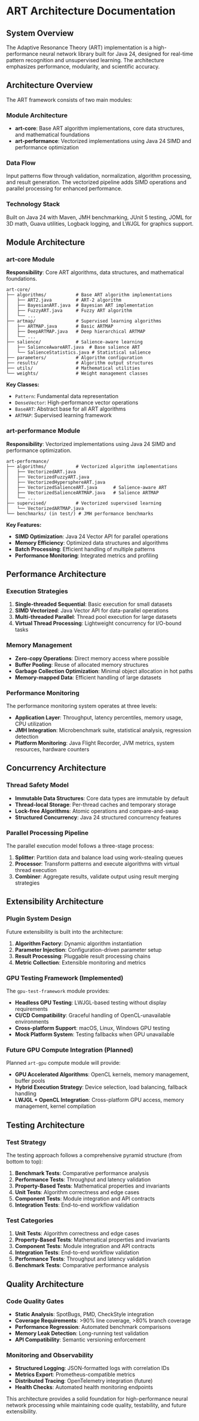 # ART Architecture Documentation

## System Overview

The Adaptive Resonance Theory (ART) implementation is a high-performance neural network library built for Java 24, designed for real-time pattern recognition and unsupervised learning. The architecture emphasizes performance, modularity, and scientific accuracy.

## Architecture Overview

The ART framework consists of two main modules:

### Module Architecture

- **art-core**: Base ART algorithm implementations, core data structures, and mathematical foundations
- **art-performance**: Vectorized implementations using Java 24 SIMD and performance optimization

### Data Flow

Input patterns flow through validation, normalization, algorithm processing, and result generation. The vectorized pipeline adds SIMD operations and parallel processing for enhanced performance.

### Technology Stack

Built on Java 24 with Maven, JMH benchmarking, JUnit 5 testing, JOML for 3D math, Guava utilities, Logback logging, and LWJGL for graphics support.

## Module Architecture

### art-core Module

**Responsibility**: Core ART algorithms, data structures, and mathematical foundations.

```
art-core/
├── algorithms/           # Base ART algorithm implementations
│   ├── ART2.java         # ART-2 algorithm
│   ├── BayesianART.java  # Bayesian ART implementation
│   ├── FuzzyART.java     # Fuzzy ART algorithm
│   └── ...
├── artmap/               # Supervised learning algorithms
│   ├── ARTMAP.java       # Basic ARTMAP
│   ├── DeepARTMAP.java   # Deep hierarchical ARTMAP
│   └── ...
├── salience/             # Salience-aware learning
│   ├── SalienceAwareART.java  # Base salience ART
│   └── SalienceStatistics.java # Statistical salience
├── parameters/           # Algorithm configuration
├── results/              # Algorithm output structures
├── utils/                # Mathematical utilities
└── weights/              # Weight management classes
```

**Key Classes:**
- `Pattern`: Fundamental data representation
- `DenseVector`: High-performance vector operations
- `BaseART`: Abstract base for all ART algorithms
- `ARTMAP`: Supervised learning framework

### art-performance Module

**Responsibility**: Vectorized implementations using Java 24 SIMD and performance optimization.

```
art-performance/
├── algorithms/           # Vectorized algorithm implementations
│   ├── VectorizedART.java
│   ├── VectorizedFuzzyART.java
│   ├── VectorizedHypersphereART.java
│   ├── VectorizedSalienceART.java      # Salience-aware ART
│   ├── VectorizedSalienceARTMAP.java   # Salience ARTMAP
│   └── ...
├── supervised/           # Vectorized supervised learning
│   └── VectorizedARTMAP.java
└── benchmarks/ (in test/) # JMH performance benchmarks
```

**Key Features:**
- **SIMD Optimization**: Java 24 Vector API for parallel operations
- **Memory Efficiency**: Optimized data structures and algorithms
- **Batch Processing**: Efficient handling of multiple patterns
- **Performance Monitoring**: Integrated metrics and profiling

## Performance Architecture

### Execution Strategies

1. **Single-threaded Sequential**: Basic execution for small datasets
2. **SIMD Vectorized**: Java Vector API for data-parallel operations
3. **Multi-threaded Parallel**: Thread pool execution for large datasets
4. **Virtual Thread Processing**: Lightweight concurrency for I/O-bound tasks

### Memory Management

- **Zero-copy Operations**: Direct memory access where possible
- **Buffer Pooling**: Reuse of allocated memory structures
- **Garbage Collection Optimization**: Minimal object allocation in hot paths
- **Memory-mapped Data**: Efficient handling of large datasets

### Performance Monitoring

The performance monitoring system operates at three levels:

- **Application Layer**: Throughput, latency percentiles, memory usage, CPU utilization
- **JMH Integration**: Microbenchmark suite, statistical analysis, regression detection
- **Platform Monitoring**: Java Flight Recorder, JVM metrics, system resources, hardware counters

## Concurrency Architecture

### Thread Safety Model

- **Immutable Data Structures**: Core data types are immutable by default
- **Thread-local Storage**: Per-thread caches and temporary storage
- **Lock-free Algorithms**: Atomic operations and compare-and-swap
- **Structured Concurrency**: Java 24 structured concurrency features

### Parallel Processing Pipeline

The parallel execution model follows a three-stage process:

1. **Splitter**: Partition data and balance load using work-stealing queues
2. **Processor**: Transform patterns and execute algorithms with virtual thread execution
3. **Combiner**: Aggregate results, validate output using result merging strategies

## Extensibility Architecture

### Plugin System Design

Future extensibility is built into the architecture:

1. **Algorithm Factory**: Dynamic algorithm instantiation
2. **Parameter Injection**: Configuration-driven parameter setup
3. **Result Processing**: Pluggable result processing chains
4. **Metric Collection**: Extensible monitoring and metrics

### GPU Testing Framework (Implemented)

The `gpu-test-framework` module provides:
- **Headless GPU Testing**: LWJGL-based testing without display requirements
- **CI/CD Compatibility**: Graceful handling of OpenCL-unavailable environments
- **Cross-platform Support**: macOS, Linux, Windows GPU testing
- **Mock Platform System**: Testing fallbacks when GPU unavailable

### Future GPU Compute Integration (Planned)

Planned `art-gpu` compute module will provide:

- **GPU Accelerated Algorithms**: OpenCL kernels, memory management, buffer pools
- **Hybrid Execution Strategy**: Device selection, load balancing, fallback handling
- **LWJGL + OpenCL Integration**: Cross-platform GPU access, memory management, kernel compilation

## Testing Architecture

### Test Strategy

The testing approach follows a comprehensive pyramid structure (from bottom to top):

1. **Benchmark Tests**: Comparative performance analysis
2. **Performance Tests**: Throughput and latency validation 
3. **Property-Based Tests**: Mathematical properties and invariants
4. **Unit Tests**: Algorithm correctness and edge cases
5. **Component Tests**: Module integration and API contracts
6. **Integration Tests**: End-to-end workflow validation

### Test Categories

1. **Unit Tests**: Algorithm correctness and edge cases
2. **Property-Based Tests**: Mathematical properties and invariants  
3. **Component Tests**: Module integration and API contracts
4. **Integration Tests**: End-to-end workflow validation
5. **Performance Tests**: Throughput and latency validation
6. **Benchmark Tests**: Comparative performance analysis

## Quality Architecture

### Code Quality Gates

- **Static Analysis**: SpotBugs, PMD, CheckStyle integration
- **Coverage Requirements**: >90% line coverage, >80% branch coverage
- **Performance Regression**: Automated benchmark comparisons
- **Memory Leak Detection**: Long-running test validation
- **API Compatibility**: Semantic versioning enforcement

### Monitoring and Observability

- **Structured Logging**: JSON-formatted logs with correlation IDs
- **Metrics Export**: Prometheus-compatible metrics
- **Distributed Tracing**: OpenTelemetry integration (future)
- **Health Checks**: Automated health monitoring endpoints

This architecture provides a solid foundation for high-performance neural network processing while maintaining code quality, testability, and future extensibility.